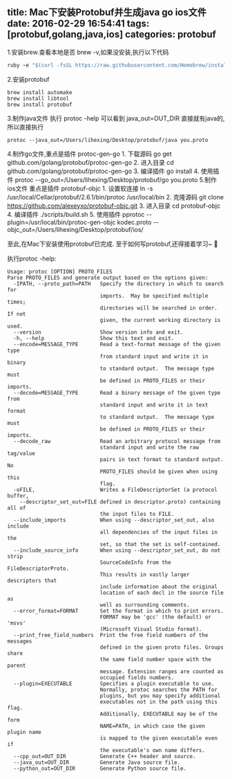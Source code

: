 title: Mac下安装Protobuf并生成java go ios文件
date: 2016-02-29 16:54:41
tags: [protobuf,golang,java,ios]
categories: protobuf
---

1.安装brew.查看本地是否 brew -v,如果没安装,执行以下代码 
```ruby
ruby -e "$(curl -fsSL https://raw.githubusercontent.com/Homebrew/install/master/install)"
```
2.安装protobuf
```shell
brew install automake
brew install libtool
brew install protobuf
```
<!--more-->
3.制作java文件 执行 protoc -help 可以看到 java_out=OUT_DIR 直接就有java的,所以直接执行 
```shell
protoc --java_out=/Users/lihexing/Desktop/protobuf/java you.proto 
```
4.制作go文件,重点是插件 protoc-gen-go
    1. 下载源码 go get github.com/golang/protobuf/protoc-gen-go
    2. 进入目录 cd github.com/golang/protobuf/protoc-gen-go
    3. 编译插件 go install
    4. 使用插件 protoc --go_out=/Users/lihexing/Desktop/protobuf/go you.proto
5.制作ios文件 重点是插件 protobuf-objc
    1. 设置软连接 ln -s /usr/local/Cellar/protobuf/2.6.1/bin/protoc /usr/local/bin
    2. 克隆源码 git clone https://github.com/alexeyxo/protobuf-objc.git
    3. 进入目录 cd protobuf-objc
    4. 编译插件 ./scripts/build.sh
    5. 使用插件 pprotoc --plugin=/usr/local/bin/protoc-gen-objc kodec.proto --objc_out=/Users/lihexing/Desktop/protobuf/ios/
    
至此,在Mac下安装使用protobuf已完成.  至于如何写protobuf,还得接着学习~ 





执行protoc -help:
```shell
Usage: protoc [OPTION] PROTO_FILES
Parse PROTO_FILES and generate output based on the options given:
  -IPATH, --proto_path=PATH   Specify the directory in which to search for
                              imports.  May be specified multiple times;
                              directories will be searched in order.  If not
                              given, the current working directory is used.
  --version                   Show version info and exit.
  -h, --help                  Show this text and exit.
  --encode=MESSAGE_TYPE       Read a text-format message of the given type
                              from standard input and write it in binary
                              to standard output.  The message type must
                              be defined in PROTO_FILES or their imports.
  --decode=MESSAGE_TYPE       Read a binary message of the given type from
                              standard input and write it in text format
                              to standard output.  The message type must
                              be defined in PROTO_FILES or their imports.
  --decode_raw                Read an arbitrary protocol message from
                              standard input and write the raw tag/value
                              pairs in text format to standard output.  No
                              PROTO_FILES should be given when using this
                              flag.
  -oFILE,                     Writes a FileDescriptorSet (a protocol buffer,
    --descriptor_set_out=FILE defined in descriptor.proto) containing all of
                              the input files to FILE.
  --include_imports           When using --descriptor_set_out, also include
                              all dependencies of the input files in the
                              set, so that the set is self-contained.
  --include_source_info       When using --descriptor_set_out, do not strip
                              SourceCodeInfo from the FileDescriptorProto.
                              This results in vastly larger descriptors that
                              include information about the original
                              location of each decl in the source file as
                              well as surrounding comments.
  --error_format=FORMAT       Set the format in which to print errors.
                              FORMAT may be 'gcc' (the default) or 'msvs'
                              (Microsoft Visual Studio format).
  --print_free_field_numbers  Print the free field numbers of the messages
                              defined in the given proto files. Groups share
                              the same field number space with the parent 
                              message. Extension ranges are counted as 
                              occupied fields numbers.
  --plugin=EXECUTABLE         Specifies a plugin executable to use.
                              Normally, protoc searches the PATH for
                              plugins, but you may specify additional
                              executables not in the path using this flag.
                              Additionally, EXECUTABLE may be of the form
                              NAME=PATH, in which case the given plugin name
                              is mapped to the given executable even if
                              the executable's own name differs.
  --cpp_out=OUT_DIR           Generate C++ header and source.
  --java_out=OUT_DIR          Generate Java source file.
  --python_out=OUT_DIR        Generate Python source file.
```